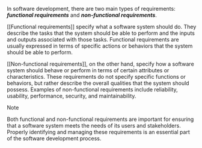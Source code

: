 In software development, there are two main types of requirements: ___functional requirements___ and ___non-functional requirements___.

[[Functional requirements]] specify what a software system should do. They describe the tasks that the system should be able to perform and the inputs and outputs associated with those tasks. Functional requirements are usually expressed in terms of specific actions or behaviors that the system should be able to perform.

[[Non-functional requirements]], on the other hand, specify how a software system should behave or perform in terms of certain attributes or characteristics. These requirements do not specify specific functions or behaviors, but rather describe the overall qualities that the system should possess. Examples of non-functional requirements include reliability, usability, performance, security, and maintainability.

>[!NOTE]
>Both functional and non-functional requirements are important for ensuring that a software system meets the needs of its users and stakeholders. Properly identifying and managing these requirements is an essential part of the software development process.